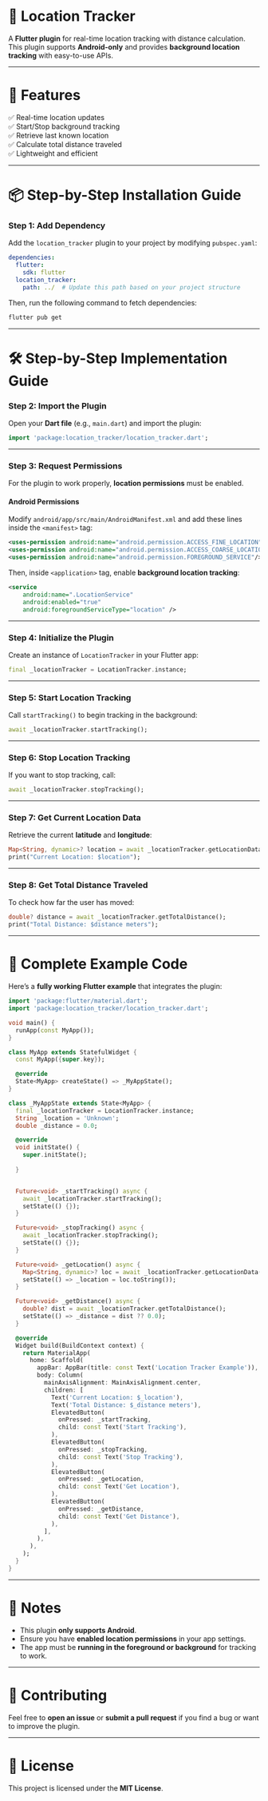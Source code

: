 # 📍 Location Tracker

A **Flutter plugin** for real-time location tracking with distance calculation. This plugin supports **Android-only** and provides **background location tracking** with easy-to-use APIs.

---

# 🚀 Features

✅ Real-time location updates  
✅ Start/Stop background tracking  
✅ Retrieve last known location  
✅ Calculate total distance traveled  
✅ Lightweight and efficient  

---

# 📦 Step-by-Step Installation Guide

### **Step 1: Add Dependency**
Add the `location_tracker` plugin to your project by modifying `pubspec.yaml`:

```yaml
dependencies:
  flutter:
    sdk: flutter
  location_tracker:
    path: ../  # Update this path based on your project structure
```

Then, run the following command to fetch dependencies:

```sh
flutter pub get
```

---

# 🛠️ Step-by-Step Implementation Guide

### **Step 2: Import the Plugin**
Open your **Dart file** (e.g., `main.dart`) and import the plugin:

```dart
import 'package:location_tracker/location_tracker.dart';
```

---

### **Step 3: Request Permissions**
For the plugin to work properly, **location permissions** must be enabled.

#### **Android Permissions**
Modify `android/app/src/main/AndroidManifest.xml` and add these lines inside the `<manifest>` tag:

```xml
<uses-permission android:name="android.permission.ACCESS_FINE_LOCATION"/>
<uses-permission android:name="android.permission.ACCESS_COARSE_LOCATION"/>
<uses-permission android:name="android.permission.FOREGROUND_SERVICE"/>
```

Then, inside `<application>` tag, enable **background location tracking**:

```xml
<service
    android:name=".LocationService"
    android:enabled="true"
    android:foregroundServiceType="location" />
```

---

### **Step 4: Initialize the Plugin**
Create an instance of `LocationTracker` in your Flutter app:

```dart
final _locationTracker = LocationTracker.instance;
```

---

### **Step 5: Start Location Tracking**
Call `startTracking()` to begin tracking in the background:

```dart
await _locationTracker.startTracking();
```

---

### **Step 6: Stop Location Tracking**
If you want to stop tracking, call:

```dart
await _locationTracker.stopTracking();
```

---

### **Step 7: Get Current Location Data**
Retrieve the current **latitude** and **longitude**:

```dart
Map<String, dynamic>? location = await _locationTracker.getLocationData();
print("Current Location: $location");
```

---

### **Step 8: Get Total Distance Traveled**
To check how far the user has moved:

```dart
double? distance = await _locationTracker.getTotalDistance();
print("Total Distance: $distance meters");
```

---

# 📌 Complete Example Code
Here’s a **fully working Flutter example** that integrates the plugin:

```dart
import 'package:flutter/material.dart';
import 'package:location_tracker/location_tracker.dart';

void main() {
  runApp(const MyApp());
}

class MyApp extends StatefulWidget {
  const MyApp({super.key});

  @override
  State<MyApp> createState() => _MyAppState();
}

class _MyAppState extends State<MyApp> {
  final _locationTracker = LocationTracker.instance;
  String _location = 'Unknown';
  double _distance = 0.0;

  @override
  void initState() {
    super.initState();
    
  }


  Future<void> _startTracking() async {
    await _locationTracker.startTracking();
    setState(() {});
  }

  Future<void> _stopTracking() async {
    await _locationTracker.stopTracking();
    setState(() {});
  }

  Future<void> _getLocation() async {
    Map<String, dynamic>? loc = await _locationTracker.getLocationData();
    setState(() => _location = loc.toString());
  }

  Future<void> _getDistance() async {
    double? dist = await _locationTracker.getTotalDistance();
    setState(() => _distance = dist ?? 0.0);
  }

  @override
  Widget build(BuildContext context) {
    return MaterialApp(
      home: Scaffold(
        appBar: AppBar(title: const Text('Location Tracker Example')),
        body: Column(
          mainAxisAlignment: MainAxisAlignment.center,
          children: [
            Text('Current Location: $_location'),
            Text('Total Distance: $_distance meters'),
            ElevatedButton(
              onPressed: _startTracking,
              child: const Text('Start Tracking'),
            ),
            ElevatedButton(
              onPressed: _stopTracking,
              child: const Text('Stop Tracking'),
            ),
            ElevatedButton(
              onPressed: _getLocation,
              child: const Text('Get Location'),
            ),
            ElevatedButton(
              onPressed: _getDistance,
              child: const Text('Get Distance'),
            ),
          ],
        ),
      ),
    );
  }
}
```

---

# 📌 Notes
- This plugin **only supports Android**.
- Ensure you have **enabled location permissions** in your app settings.
- The app must be **running in the foreground or background** for tracking to work.

---

# 🎯 Contributing
Feel free to **open an issue** or **submit a pull request** if you find a bug or want to improve the plugin.

---

# 📄 License
This project is licensed under the **MIT License**.

